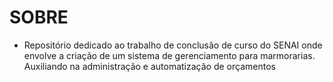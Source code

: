 # SOBRE

* Repositório dedicado ao trabalho de conclusão de curso do SENAI onde envolve a criação de um sistema de gerenciamento
para marmorarias. Auxiliando na administração e automatização de orçamentos
